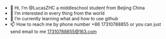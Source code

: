 - 👋 Hi, I’m @LucasZHC a middleschool student from Beijing China
- 👀 I’m interested in every thing from the world
- 🌱 I’m currently learning what and how to use github
- 📫 How to reach me by phone number +86 17310788855 or you can just send email to me 17310788855@163.com

<!---
LucasZHC/LucasZHC is a ✨ special ✨ repository because its `README.md` (this file) appears on your GitHub profile.
You can click the Preview link to take a look at your changes.
--->

